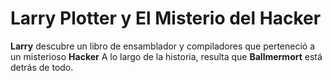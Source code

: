 # Larry Plotter y El Misterio del Hacker

**Larry** descubre un libro de ensamblador y compiladores que perteneció a un misterioso **Hacker**
A lo largo de la historia, resulta que **Ballmermort** está detrás de todo.
